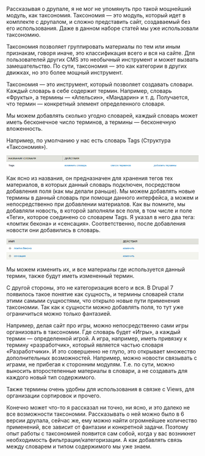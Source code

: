 Рассказывая о друпале, я не мог не упомянуть про такой мощнейший модуль, как
таксономия. Таксономия — это модуль, который идет в комплекте с друпалом, и
сложно представить сайт, создаваемый без его использования. Даже в данном наборе
статей мы уже использовали таксономию.

Таксономия позволяет группировать материалы по тем или иным признакам, говоря
иначе, это классификация всего и вся на сайте. Для пользователей других CMS это
необычный инструмент и может вызвать замешательство. По сути, таксономия — это
как категории в других движках, но это более мощный инструмент.

Таксономия — это инструмент, который позволяет создавать словари. Каждый словарь
в себе содержит термин. Например, словарь «Фрукты», а термины — «Апельсин»,
«Мандарин» и т. д. Получается, что термин — конкретный элемент определенного
словаря.

Мы можем добавлять сколько угодно словарей, каждый словарь может иметь
бесконечное число терминов, а термины — бесконечную вложенность.

Например, по умолчанию у нас есть словарь Tags (Структура «Таксономия»).

![Словарь.](image/1.png)

Как ясно из названия, он предназначен для хранения тегов тех материалов, в
которых данный словарь подключен, посредством добавления поля (как мы делали
раньше). Мы можем добавлять новые термины в данный словарь при помощи данного
интерфейса, а можем и непосредственно при добавлении материалов. Как вы помните,
мы добавляли новость, в которой заполняли все поля, в том числе и поле «Теги»,
которое соединено со словарем Tags. Я указал в него два тега: «ломтик бекона» и
«сенсация». Соответственно, после добавления новости они добавились в словарь.

![Созданные термины.](image/2.png)

Мы можем изменить их, и все материалы где используется данный термин, также
будут иметь измененный термин.

С другой стороны, это не категоризация всего и вся. В Drupal 7 появилось такое
понятие как сущность, и термины словарей стали этими самыми сущностями, что
открыло новые пути применения таксономии. Так как к сущности можно добавлять
поля, то тут уже ограничиться можно только фантазией.

Например, делая сайт про игры, можно непосредственно сами игры организовать в
таксономии. Где словарь будет «Игры», а каждый термин — определенной игрой. А
игра, например, иметь привязку к термину «разработчик», который является частью
словаря «Разработчики». И это совершенно не глупо, это открывает множество
дополнительных возможностей. Например, можно новости связывать с играми, не
прибегая к сторонним модулям. Т.е. по сути, можно выносить второстепенные
материалы в словари, а не создавать для каждого новый тип содержимого.

Также термины очень удобны для использования в связке с Views, для организации
сортировок и прочего.

Конечно может что-то я рассказал ни точно, ни ясно, и это далеко не все
возможности таксономии. Рассказывать о ней можно было в 6 версии друпала, сейчас
же, ему можно найти огромнейшее количество применений, все зависит от фантазии и
конкретной задачи. Поэтому опыт работы с таксономией появится сам собой, когда у
вас возникнет необходимость фильтрации/категоризации. А как добавлять связь
между словарем и типом содержимого мы уже знаем.
